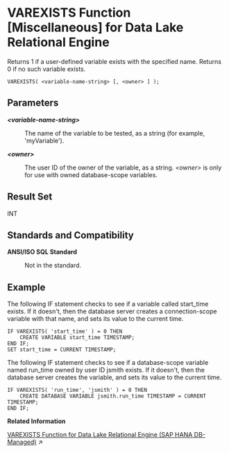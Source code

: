 <!-- loio81ffd1036ce210149ae9c943fab6d1c1 -->

# VAREXISTS Function \[Miscellaneous\] for Data Lake Relational Engine

Returns 1 if a user-defined variable exists with the specified name. Returns 0 if no such variable exists.



```
VAREXISTS( <variable-name-string> [, <owner> ] );
```



<a name="loio81ffd1036ce210149ae9c943fab6d1c1__VAREXISTS_parm1"/>

## Parameters


<dl>
<dt><b>

*<variable-name-string\>* 

</b></dt>
<dd>

The name of the variable to be tested, as a string \(for example, 'myVariable'\).



</dd><dt><b>

*<owner\>*

</b></dt>
<dd>

The user ID of the owner of the variable, as a string. *<owner\>* is only for use with owned database-scope variables.



</dd>
</dl>



<a name="loio81ffd1036ce210149ae9c943fab6d1c1__VAREXISTS_returns1"/>

## Result Set

INT



<a name="loio81ffd1036ce210149ae9c943fab6d1c1__VAREXISTS_standards1"/>

## Standards and Compatibility


<dl>
<dt><b>

ANSI/ISO SQL Standard

</b></dt>
<dd>

Not in the standard.



</dd>
</dl>



## Example

The following IF statement checks to see if a variable called start\_time exists. If it doesn't, then the database server creates a connection-scope variable with that name, and sets its value to the current time.

```
IF VAREXISTS( 'start_time' ) = 0 THEN
    CREATE VARIABLE start_time TIMESTAMP;
END IF;
SET start_time = CURRENT TIMESTAMP;
```

The following IF statement checks to see if a database-scope variable named run\_time owned by user ID jsmith exists. If it doesn't, then the database server creates the variable, and sets its value to the current time.

```
IF VAREXISTS( 'run_time', 'jsmith' ) = 0 THEN
    CREATE DATABASE VARIABLE jsmith.run_time TIMESTAMP = CURRENT TIMESTAMP;
END IF;
```

**Related Information**  


[VAREXISTS Function for Data Lake Relational Engine (SAP HANA DB-Managed)](https://help.sap.com/viewer/a898e08b84f21015969fa437e89860c8/2024_3_QRC/en-US/bf6a50154e834de2b212bb738f57143a.html "Returns 1 if a user-defined variable exists with the specified name. Returns 0 if no such variable exists.") :arrow_upper_right:

